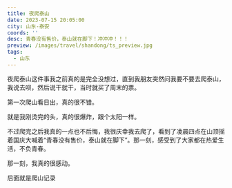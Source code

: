 ```yaml
---
title: 夜爬泰山
date: 2023-07-15 20:05:00
city: 山东-泰安
coords: ''
desc: 青春没有售价，泰山就在脚下！冲冲冲！！！
preview: /images/travel/shandong/ts_preview.jpg
tags:
  - 山东
---
```


夜爬泰山这件事我之前真的是完全没想过，直到我朋友突然问我要不要去爬泰山，我说去呗，然后说干就干，当时就买了周末的票。

第一次爬山看日出，真的很不错。

<ImgList :src-list="[
  '/images/travel/shandong/ts_1.jpg',
  '/images/travel/shandong/ts_2.jpg',
  '/images/travel/shandong/ts_3.jpg',
  '/images/travel/shandong/ts_4.jpg',
]" />

就是我刚烫完的头，真的很爆炸，跟个太阳一样。

<ImgList :src-list="[
  '/images/travel/shandong/p1.jpg',
  '/images/travel/shandong/p4.jpg',
  '/images/travel/shandong/p3.jpg',
  '/images/travel/shandong/p6.jpg',
]" />

不过爬完之后我真的一点也不后悔，我很庆幸我去爬了，看到了凌晨四点在山顶摇着国庆大喊着“青春没有售价，泰山就在脚下”。那一刻，感受到了大家都在热爱生活，不负青春。

那一刻，我真的很感动。

<VideoItem src="/images/travel/shandong/ts.mp4" />

后面就是爬山记录

<ImgList :src-list="[
  '/images/travel/shandong/t1.jpg',
  '/images/travel/shandong/t2.jpg',
  '/images/travel/shandong/t3.jpg',
  '/images/travel/shandong/t4.jpg',
  '/images/travel/shandong/t5.jpg',
  '/images/travel/shandong/t6.jpg',
  '/images/travel/shandong/t7.jpg',
  '/images/travel/shandong/t8.jpg',
  '/images/travel/shandong/t9.jpg',
  '/images/travel/shandong/t10.jpg',
  '/images/travel/shandong/t11.jpg',
  '/images/travel/shandong/t12.jpg',
  '/images/travel/shandong/t13.jpg',
  '/images/travel/shandong/t14.jpg',
]" />
